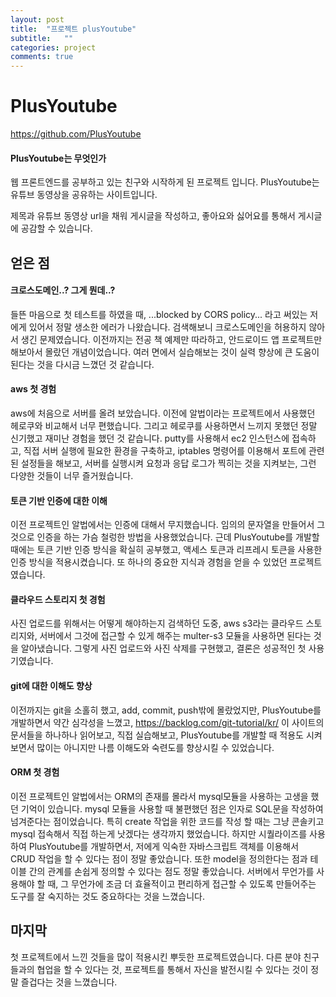 ```yaml
---
layout: post
title:  "프로젝트 plusYoutube"
subtitle:   ""
categories: project
comments: true
---
```

# PlusYoutube

https://github.com/PlusYoutube 

#### PlusYoutube는 무엇인가

 웹 프론트엔드를 공부하고 있는 친구와 시작하게 된 프로젝트 입니다. PlusYoutube는 유튜브 동영상을 공유하는 사이트입니다.

 제목과 유튜브 동영상 url을 채워 게시글을 작성하고, 좋아요와 싫어요를 통해서 게시글에 공감할 수 있습니다.

## 얻은 점

#### 크로스도메인..? 그게 뭔데..?

 들뜬 마음으로 첫 테스트를 하였을 때, ...blocked by CORS policy... 라고 써있는 저에게 있어서 정말 생소한 에러가 나왔습니다. 검색해보니 크로스도메인을 허용하지 않아서 생긴 문제였습니다. 이전까지는 전공 책 예제만 따라하고, 안드로이드 앱 프로젝트만 해보아서 몰랐던 개념이었습니다. 여러 면에서 실습해보는 것이 실력 향상에 큰 도움이 된다는 것을 다시금 느꼈던 것 같습니다.

#### aws 첫 경험

 aws에 처음으로 서버를 올려 보았습니다. 이전에 알법이라는 프로젝트에서 사용했던 헤로쿠와 비교해서 너무 편했습니다. 그리고 헤로쿠를 사용하면서 느끼지 못했던 정말 신기했고 재미난 경험을 했던 것 같습니다. putty를 사용해서 ec2 인스턴스에 접속하고, 직접 서버 실행에 필요한 환경을 구축하고, iptables 명령어를 이용해서 포트에 관련된 설정들을 해보고, 서버를 실행시켜 요청과 응답 로그가 찍히는 것을 지켜보는, 그런 다양한 것들이 너무 즐거웠습니다.

#### 토큰 기반 인증에 대한 이해

 이전 프로젝트인 알법에서는 인증에 대해서 무지했습니다. 임의의 문자열을 만들어서 그것으로 인증을 하는 가슴 철렁한 방법을 사용했었습니다. 근데 PlusYoutube를 개발할 때에는 토큰 기반 인증 방식을 확실히 공부했고, 액세스 토큰과 리프레시 토큰을 사용한 인증 방식을 적용시켰습니다. 또 하나의 중요한 지식과 경험을 얻을 수 있었던 프로젝트 였습니다.

#### 클라우드 스토리지 첫 경험

 사진 업로드를 위해서는 어떻게 해야하는지 검색하던 도중, aws s3라는 클라우드 스토리지와, 서버에서 그것에 접근할 수 있게 해주는 multer-s3 모듈을 사용하면 된다는 것을 알아냈습니다. 그렇게 사진 업로드와 사진 삭제를 구현했고, 결론은 성공적인 첫 사용기였습니다.

#### git에 대한 이해도 향상

 이전까지는 git을 소홀히 했고, add, commit, push밖에 몰랐었지만, PlusYoutube를 개발하면서 약간 심각성을 느꼈고,  https://backlog.com/git-tutorial/kr/ 이 사이트의 문서들을 하나하나 읽어보고, 직접 실습해보고, PlusYoutube를 개발할 때 적용도 시켜보면서 많이는 아니지만 나름 이해도와 숙련도를 향상시킬 수 있었습니다.

#### ORM 첫 경험

 이전 프로젝트인 알법에서는 ORM의 존재를 몰라서 mysql모듈을 사용하는 고생을 했던 기억이 있습니다. mysql 모듈을 사용할 때 불편했던 점은 인자로 SQL문을 작성하여 넘겨준다는 점이었습니다. 특히 create 작업을 위한 코드를 작성 할 때는 그냥 콘솔키고 mysql 접속해서 직접 하는게 낫겠다는 생각까지 했었습니다. 하지만 시퀄라이즈를 사용하여 PlusYoutube를 개발하면서, 저에게 익숙한 자바스크립트 객체를 이용해서 CRUD 작업을 할 수 있다는 점이 정말 좋았습니다. 또한 model을 정의한다는 점과 테이블 간의 관계를 손쉽게 정의할 수 있다는 점도 정말 좋았습니다. 서버에서 무언가를 사용해야 할 때, 그 무언가에 조금 더 효율적이고 편리하게 접근할 수 있도록 만들어주는 도구를 잘 숙지하는 것도 중요하다는 것을 느꼈습니다.

## 마지막

첫 프로젝트에서 느낀 것들을 많이 적용시킨 뿌듯한 프로젝트였습니다. 다른 분야 친구들과의 협업을 할 수 있다는 것, 프로젝트를 통해서 자신을 발전시킬 수 있다는 것이 정말 즐겁다는 것을 느꼈습니다.